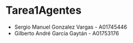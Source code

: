# Tarea1Agentes

- Sergio Manuel Gonzalez Vargas - A01745446
- Gilberto André García Gaytán - A01753176
